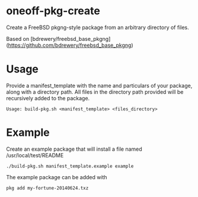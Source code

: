 oneoff-pkg-create
=================

Create a FreeBSD pkgng-style package from an arbitrary directory of files.

Based on [bdrewery/freebsd_base_pkgng]
(https://github.com/bdrewery/freebsd_base_pkgng)

Usage
=====

Provide a manifest_template with the name and particulars of your package, 
along with a directory path. All files in the directory path provided will
be recursively added to the package.

    Usage: build-pkg.sh <manifest_template> <files_directory>

Example
=======

Create an example package that will install a file named /usr/local/test/README

    ./build-pkg.sh manifest_template.example example

The example package can be added with

    pkg add my-fortune-20140624.txz

